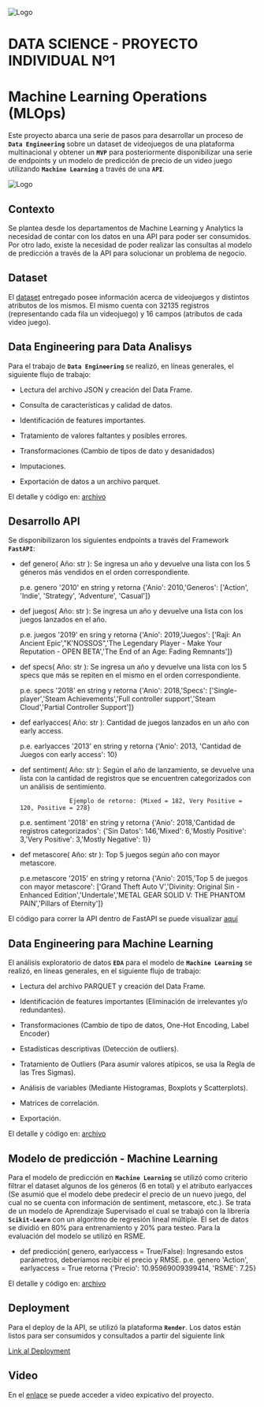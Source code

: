 ![Logo](https://blog.soyhenry.com/content/images/2021/02/HEADER-BLOG-NEGRO-01.jpg)

# DATA SCIENCE - PROYECTO INDIVIDUAL Nº1
# Machine Learning Operations (MLOps)


Este proyecto abarca una serie de pasos para desarrollar un proceso de **`Data Engineering`** sobre un dataset de videojuegos de una plataforma multinacional y obtener un **`MVP`**  para posteriormente disponibilizar una serie de endpoints y un modelo de predicción de precio de un video juego utilizando **`Machine Learning`** a través de una **`API`**.

![Logo](https://user-images.githubusercontent.com/67664604/217914153-1eb00e25-ac08-4dfa-aaf8-53c09038f082.png)

## Contexto

Se plantea desde los departamentos de Machine Learning y Analytics la necesidad de contar con los datos en una API para poder ser consumidos.
Por otro lado, existe la necesidad de poder realizar las consultas al modelo de predicción a través de la API para solucionar un problema de negocio.

## Dataset

El [dataset](https://github.com/GLJaraBarth/1_Proyecto_Individual_MLOps/blob/main/steam_games.json) entregado posee información acerca de videojuegos y distintos atributos de los mismos. El mismo cuenta con 32135 registros (representando cada fila un videojuego) y 16 campos (atributos de cada video juego).

## Data Engineering para Data Analisys

Para el trabajo de **`Data Engineering`** se realizó, en líneas generales, el siguiente flujo de trabajo:

- Lectura del archivo JSON y creación del Data Frame.

- Consulta de características y calidad de datos.

- Identificación de features importantes.

- Tratamiento de valores faltantes y posibles errores.

- Transformaciones (Cambio de tipos de dato y desanidados)

- Imputaciones.

- Exportación de datos a un archivo parquet.

El detalle y código en:
[archivo](https://github.com/GLJaraBarth/1_Proyecto_Individual_MLOps/blob/main/steam_games_EDA_DE.ipynb)


## Desarrollo API

Se disponibilizaron los siguientes endpoints a través del Framework **`FastAPI`**:

- def genero( Año: str ): Se ingresa un año y devuelve una lista con los 5 géneros más vendidos en el orden correspondiente. 
  
  p.e. genero '2010' en string y retorna {'Anio': 2010,'Generos': ['Action', 'Indie', 'Strategy', 'Adventure', 'Casual']}

- def juegos( Año: str ): Se ingresa un año y devuelve una lista con los juegos lanzados en el año. 
 
  p.e. juegos '2019' en sring y retorna {'Anio': 2019,'Juegos': ['Raji: An Ancient Epic',"K'NOSSOS",'The Legendary Player - Make Your Reputation - OPEN BETA','The End of an Age: Fading Remnants']}

- def specs( Año: str ): Se ingresa un año y devuelve una lista con los 5 specs que más se repiten en el mismo en el orden correspondiente. 
  
  p.e. specs '2018' en string y retorna {'Anio': 2018,'Specs': ['Single-player','Steam Achievements','Full controller support','Steam Cloud','Partial Controller Support']}

- def earlyacces( Año: str ): Cantidad de juegos lanzados en un año con early access. 
  
  p.e. earlyacces '2013' en string y retorna {'Anio': 2013, 'Cantidad de Juegos con early access': 10}

- def sentiment( Año: str ): Según el año de lanzamiento, se devuelve una lista con la cantidad de registros que se encuentren categorizados con   un análisis de sentimiento.

                    Ejemplo de retorno: {Mixed = 182, Very Positive = 120, Positive = 278}

    p.e. sentiment '2018' en string y retorna {'Anio': 2018,'Cantidad de registros categorizados': {'Sin Datos': 146,'Mixed': 6,'Mostly Positive': 3,'Very Positive': 3,'Mostly Negative': 1}}

- def metascore( Año: str ): Top 5 juegos según año con mayor metascore. 
  
  p.e.metascore '2015' en string y retorna {'Anio': 2015,'Top 5 de juegos   con mayor metascore': ['Grand Theft Auto V','Divinity: Original Sin - Enhanced Edition','Undertale','METAL GEAR SOLID V: THE PHANTOM PAIN','Pillars of Eternity']}

El código para correr la API dentro de FastAPI se puede visualizar [aquí](https://github.com/GLJaraBarth/1_Proyecto_Individual_MLOps/blob/main/main.py) 

## Data Engineering para Machine Learning

El análisis exploratorio de datos **`EDA`** para el modelo de **`Machine Learning`** se realizó, en líneas generales, en el siguiente flujo de trabajo:

- Lectura del archivo PARQUET y creación del Data Frame.

- Identificación de features importantes (Eliminación de irrelevantes y/o redundantes).

- Transformaciones (Cambio de tipo de datos, One-Hot Encoding, Label Encoder)

- Estadísticas descriptivas (Detección de outliers).

- Tratamiento de Outliers (Para asumir valores atípicos, se usa la Regla de las Tres Sigmas).

- Análisis de variables (Mediante Histogramas, Boxplots y Scatterplots).

- Matrices de correlación.

- Exportación.

El detalle y código en:
[archivo](https://github.com/GLJaraBarth/1_Proyecto_Individual_MLOps/blob/main/steam_games_EDA_ML.ipynb)

## Modelo de predicción - Machine Learning

Para el modelo de predicción en **`Machine Learning`** se utilizó como criterio filtrar el dataset algunos de los géneros (6 en total) y el atributo earlyacces (Se asumió que el modelo debe predecir el precio de un nuevo juego, del cual no se cuenta con información de sentiment, metascore, etc.).
Se trata de un modelo de Aprendizaje Supervisado el cual se trabajó con la librería **`Scikit-Learn`** con un algoritmo de regresión lineal múltiple.
El set de datos se dividió en 80% para entrenamiento y 20% para testeo. Para la evaluación del modelo se utilizó en RSME.

- def predicción( genero, earlyaccess = True/False): Ingresando estos parámetros, deberíamos recibir el precio y RMSE. p.e. genero 'Action', earlyaccess = True retorna {'Precio': 10.95969009399414, 'RSME': 7.25}

El detalle y código en:
[archivo](https://github.com/GLJaraBarth/1_Proyecto_Individual_MLOps/blob/main/modelo_ML.ipynb)

## Deployment

Para el deploy de la API, se utilizó la plataforma **`Render`**.
Los datos están listos para ser consumidos y consultados a partir del siguiente link

[Link al Deployment](https://gljara-1-proyecto-mlops.onrender.com/docs#)

## Video 

En el [enlace](https://youtu.be/DUCHEEekHiw) se puede acceder a video expicativo del proyecto.
